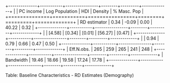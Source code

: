 
+--------------+-----------+----------------+--------+---------+-------------+
|              | PC income | Log Population | HDI    | Density | % Masc. Pop |
+==============+===========+================+========+=========+=============+
| RD estimator | 0.34      | -0.09          | 0.00   | 40.22   | 0.32        |
+--------------+-----------+----------------+--------+---------+-------------+
|              | [4.58]    | [0.34]         | [0.01] | [56.27] | [0.47]      |
+--------------+-----------+----------------+--------+---------+-------------+
|              | 0.94      | 0.79           | 0.66   | 0.47    | 0.50        |
+--------------+-----------+----------------+--------+---------+-------------+
| Eff.N.obs.   | 265       | 259            | 265    | 241     | 248         |
+--------------+-----------+----------------+--------+---------+-------------+
| Bandwidth    | 19.46     | 18.66          | 19.58  | 17.24   | 17.78       |
+--------------+-----------+----------------+--------+---------+-------------+

Table: Baseline Characteristics - RD Estimates (Demography)
